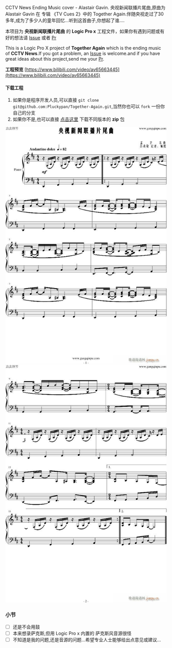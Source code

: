 CCTV News Ending Music cover - Alastair Gavin. 央视新闻联播片尾曲,原曲为 Alastair Gavin 在 专辑 《TV Cues 2》中的 Together Again.伴随央视走过了30多年,成为了多少人的童年回忆...听到这首曲子,你想起了谁....

本项目为 **央视新闻联播片尾曲** 的 **Logic Pro x** 工程文件，如果你有遇到问题或有好的想法请 [Issue](https://github.com/Pluckypan/Together-Again/issues/new) 或者 [Pr](https://github.com/Pluckypan/Together-Again/compare)

This is a Logic Pro X project of **Together Again** which is the ending music of **CCTV News**.If you got a problem, an [Issue](https://github.com/Pluckypan/Together-Again/issues/new) is welcome.and if you have great ideas about this project,send me your [Pr](https://github.com/Pluckypan/Together-Again/compare).

**工程预览** [https://www.bilibili.com/video/av65663445](https://www.bilibili.com/video/av65663445)

#### 下载工程
1. 如果你是程序开发人员,可以直接 `git clone git@github.com:Pluckypan/Together-Again.git`,当然你也可以 `fork` 一份你自己的分支
2. 如果你不是,也可以直接 [点击这里](https://github.com/Pluckypan/Together-Again/releases) 下载不同版本的 **zip** 包

![stave-1](https://github.com/Pluckypan/Together-Again/blob/master/1.jpg?raw=true)
![stave-2](https://github.com/Pluckypan/Together-Again/blob/master/2.jpg?raw=true)

### 小节
- [ ] 还是不会用鼓
- [ ] 本来想录萨克斯,但用 Logic Pro x 内置的 萨克斯风音源很怪
- [ ] 不知道是我的问题,还是音源的问题...希望专业人士能够给出点意见或建议...
